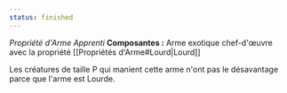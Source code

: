 ```yaml
---
status: finished
---
```

_Propriété d'Arme Apprenti_
__Composantes :__ Arme exotique chef-d'œuvre avec la propriété [[Propriétés d'Arme#Lourd|Lourd]]

Les créatures de taille P qui manient cette arme n'ont pas le désavantage parce que l'arme est Lourde.